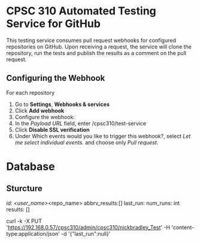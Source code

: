 # CPSC 310 Automated Testing Service for GitHub
This testing service consumes pull request webhooks for configured repositories on GitHub. Upon receiving a request, the service will clone the repository, run the tests and publish the results as a comment on the pull request.


## Configuring the Webhook
For each repository
1. Go to **Settings**, **Webhooks & services**
2. Click **Add webhook**
3. Configure the webhook:
  1. In the _Payload URL_ field, enter <hostname>/cpsc310/test-service
  2. Click **Disable SSL verification**
  3. Under Which events would you like to trigger this webhook?, select _Let me select individual events._ and choose only _Pull request_.




# Database
## Sturcture
_id: <user_name>_<repo_name>
abbrv_results:[]
last_run: <date>
num_runs: int
results: []


curl -k -X PUT 'https://192.168.0.57/cpsc310/admin/cpsc310/nickbradley_Test' -H 'content-type:application/json' -d '{"last_run":null}'
